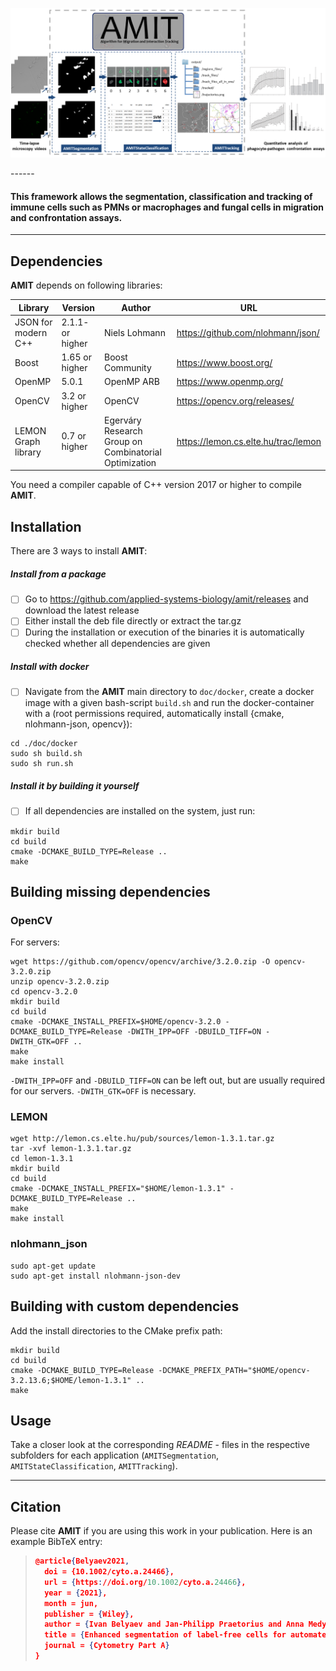 <p align="center">
  <img src="./doc/images/AMIT_general.png">
</p>
------

#### This framework allows the segmentation, classification and tracking of immune cells such as PMNs or macrophages and fungal cells in migration and confrontation assays.

------

## Dependencies

**AMIT** depends on following libraries:

| Library             | Version          | Author                                                | URL                                 |
| ------------------- | ---------------- | ----------------------------------------------------- | ----------------------------------- |
| JSON for modern C++ | 2.1.1- or higher | Niels Lohmann                                         | https://github.com/nlohmann/json/   |
| Boost               | 1.65 or higher   | Boost Community                                       | https://www.boost.org/              |
| OpenMP              | 5.0.1            | OpenMP ARB                                            | https://www.openmp.org/             |
| OpenCV              | 3.2 or higher    | OpenCV                                                | https://opencv.org/releases/        |
| LEMON Graph library | 0.7 or higher    | Egerváry Research Group on Combinatorial Optimization | https://lemon.cs.elte.hu/trac/lemon |

You need a compiler capable of C++ version 2017 or higher to compile **AMIT**.

## Installation 

There are 3 ways to install **AMIT**:

##### Install from a package

- [ ] Go to https://github.com/applied-systems-biology/amit/releases and download the latest release
- [ ] Either install the deb file directly or extract the tar.gz 
- [ ] During the installation or execution of the binaries it is automatically checked whether all dependencies are given

##### Install with docker

- [ ] Navigate from the **AMIT** main directory to `doc/docker`, create a docker image with a given bash-script `build.sh` and run the docker-container with a  (root permissions required, automatically install {cmake, nlohmann-json, opencv}): 

```shell
cd ./doc/docker
sudo sh build.sh
sudo sh run.sh
```

##### Install it by building it yourself 

- [ ] If all dependencies are installed on the system, just run:

```shell
mkdir build
cd build
cmake -DCMAKE_BUILD_TYPE=Release ..
make
```

## Building missing dependencies

### OpenCV

For servers:

```shell
wget https://github.com/opencv/opencv/archive/3.2.0.zip -O opencv-3.2.0.zip
unzip opencv-3.2.0.zip
cd opencv-3.2.0
mkdir build
cd build
cmake -DCMAKE_INSTALL_PREFIX=$HOME/opencv-3.2.0 -DCMAKE_BUILD_TYPE=Release -DWITH_IPP=OFF -DBUILD_TIFF=ON -DWITH_GTK=OFF ..
make
make install
```

`-DWITH_IPP=OFF` and `-DBUILD_TIFF=ON` can be left out, but are usually required for our servers.
`-DWITH_GTK=OFF` is necessary.

### LEMON

```shell
wget http://lemon.cs.elte.hu/pub/sources/lemon-1.3.1.tar.gz
tar -xvf lemon-1.3.1.tar.gz
cd lemon-1.3.1
mkdir build
cd build
cmake -DCMAKE_INSTALL_PREFIX="$HOME/lemon-1.3.1" -DCMAKE_BUILD_TYPE=Release ..
make
make install
```

### nlohmann_json

```shell
sudo apt-get update
sudo apt-get install nlohmann-json-dev
```

## Building with custom dependencies

Add the install directories to the CMake prefix path:

```shell
mkdir build
cd build
cmake -DCMAKE_BUILD_TYPE=Release -DCMAKE_PREFIX_PATH="$HOME/opencv-3.2.13.6;$HOME/lemon-1.3.1" ..
make
```

## Usage

Take a closer look at the corresponding *README* - files in the respective subfolders for each application (`AMITSegmentation`, `AMITStateClassification`, `AMITTracking`).

------

## Citation

Please cite  **AMIT** if you are using this work in your publication. Here is an example BibTeX entry:

> ```json
> @article{Belyaev2021,
>   doi = {10.1002/cyto.a.24466},
>   url = {https://doi.org/10.1002/cyto.a.24466},
>   year = {2021},
>   month = jun,
>   publisher = {Wiley},
>   author = {Ivan Belyaev and Jan-Philipp Praetorius and Anna Medyukhina and Marc Thilo Figge},
>   title = {Enhanced segmentation of label-free cells for automated migration and interaction tracking},
>   journal = {Cytometry Part A}
> }
> ```



